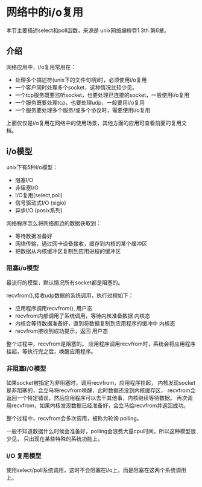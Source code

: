 # 网络中的i/o复用

本节主要描述select和poll函数，来源是 unix网络编程卷1 3th 第6章。

## 介绍

网络应用中，i/o复用常用在：

- 处理多个描述符(unix下的文件句柄)时，必须使用i/o复用
- 一个客户同时处理多个socket，这种情况比较少见。
- 一个tcp服务既要监听socket，也要处理已连接的socket，一般使用i/o复用
- 一个服务既要处理tcp，也要处理udp，一般要用i/o复用
- 一个服务要处理多个服务/或多个协议时，需要使用i/o复用

上面仅仅是i/o复用在网络中的使用场景，其他方面的应用可查看前面的复用文档。

## i/o模型

unix下有5种i/o模型：

- 阻塞I/O
- 非阻塞I/O
- I/O复用(select,poll)
- 信号驱动式I/O (sigio)
- 异步I/O (posix系列)

网络程序怎么将网络那边的数据获取到：

- 等待数据准备好
- 网络传输，通过网卡设备接收，缓存到内核的某个缓冲区
- 把数据从内核缓冲区复制到应用进程的缓冲区

### 阻塞i/o模型

最流行的模型，默认情况所有socket都是阻塞的。

recvfrom(),接收udp数据的系统调用，执行过程如下：

- 应用程序调用recvfrom(),    用户态
- recvfrom内部调用了系统调用，等待内核准备数据  内核态
- 内核会等待数据准备好，直到将数据复制到应用程序的缓冲中  内核态
- recvfrom接收到成功提示，返回  用户态

整个过程中，recvfrom是阻塞的。
应用程序调用recvfrom时，系统会将应用程序挂起，等执行完之后，唤醒应用程序。

### 非阻塞I/O模型

如果socket被指定为非阻塞时，调用recvfrom，应用程序挂起，
内核发现socket是非阻塞的，会立马将recvfrom唤醒，此时数据还没到内核缓存区，
recvfrom会返回一个特定错误，然后应用程序可以去干其他事，内核继续等待数据。
再次调用recvfrom，如果内核发现数据已经准备好，会立马给recvfrom并返回成功。

整个过程中，recvfrom会多次调用，被称为轮询 polling。

一般不知道数据什么时候会准备好，polling会浪费大量cpu时间，所以这种模型很少见，
只出现在某些特殊的系统功能上。

### I/O 复用模型

使用select/poll系统调用，这时不会阻塞在i/o上，而是阻塞在这两个系统调用上。
